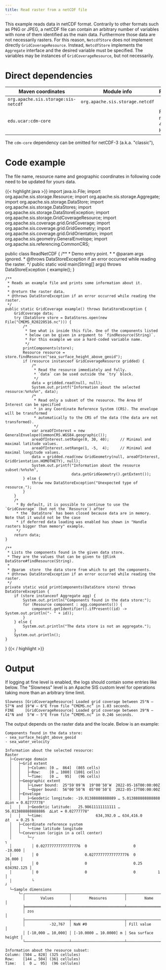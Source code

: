 ```yaml
---
title: Read raster from a netCDF file
---
```


This example reads data in netCDF format.
Contrarily to other formats such as PNG or JPEG,
a netCDF file can contain an arbitrary number of variables
with none of them identified as the main data.
Furthermore those data are not necessarily rasters.
For this reason, `NetcdfStore` does not implement directly `GridCoverageResource`.
Instead, `NetcdfStore` implements the `Aggregate` interface
and the desired variable must be specified.
The variables may be instances of `GridCoverageResource`, but not necessarily.


# Direct dependencies

Maven coordinates                   | Module info                     | Remarks
----------------------------------- | ------------------------------- | --------------------
`org.apache.sis.storage:sis-netcdf` | `org.apache.sis.storage.netcdf` |
`edu.ucar:cdm-core`                 |                                 | For netCDF-4 or HDF5

The `cdm-core` dependency can be omitted for netCDF-3 (a.k.a. "classic"),


# Code example

The file name, resource name and geographic coordinates
in following code need to be updated for yours data.

{{< highlight java >}}
import java.io.File;
import org.apache.sis.storage.Resource;
import org.apache.sis.storage.Aggregate;
import org.apache.sis.storage.DataStore;
import org.apache.sis.storage.DataStores;
import org.apache.sis.storage.DataStoreException;
import org.apache.sis.storage.GridCoverageResource;
import org.apache.sis.coverage.grid.GridCoverage;
import org.apache.sis.coverage.grid.GridGeometry;
import org.apache.sis.coverage.grid.GridOrientation;
import org.apache.sis.geometry.GeneralEnvelope;
import org.apache.sis.referencing.CommonCRS;

public class ReadNetCDF {
    /**
     * Demo entry point.
     *
     * @param  args  ignored.
     * @throws DataStoreException if an error occurred while reading the raster.
     */
    public static void main(String[] args) throws DataStoreException {
        example();
    }

    /**
     * Reads an example file and prints some information about it.
     *
     * @return the raster data.
     * @throws DataStoreException if an error occurred while reading the raster.
     */
    public static GridCoverage example() throws DataStoreException {
        GridCoverage data;
        try (DataStore store = DataStores.open(new File("CMEMS_R20220516.nc"))) {
            /*
             * See what is inside this file. One of the components listed
             * below can be given in argument to `findResource(String)`.
             * For this example we use a hard-coded variable name.
             */
            printComponents(store);
            Resource resource = store.findResource("sea_surface_height_above_geoid");
            if (resource instanceof GridCoverageResource gridded) {
                /*
                 * Read the resource immediately and fully.
                 * `data` can be used outside the `try` block.
                 */
                data = gridded.read(null, null);
                System.out.printf("Information about the selected resource:%n%s%n", data);
                /*
                 * Read only a subset of the resource. The Area Of Interest can be specified
                 * in any Coordinate Reference System (CRS). The envelope will be transformed
                 * automatically to the CRS of the data (the data are not transformed).
                 */
                var areaOfInterest = new GeneralEnvelope(CommonCRS.WGS84.geographic());
                areaOfInterest.setRange(0, 30, 40);     // Minimal and maximal latitude values.
                areaOfInterest.setRange(1, -5,  4);     // Minimal and maximal longitude values.
                data = gridded.read(new GridGeometry(null, areaOfInterest, GridOrientation.HOMOTHETY), null);
                System.out.printf("Information about the resource subset:%n%s%n",
                                  data.getGridGeometry().getExtent());
            } else {
                throw new DataStoreException("Unexpected type of resource.");
            }
        }
        /*
         * By default, it is possible to continue to use the `GridCoverage` (but not the `Resource`) after
         * the `DataStore` has been closed because data are in memory. Note that it would not be the case
         * if deferred data loading was enabled has shown in "Handle rasters bigger than memory" example.
         */
        return data;
    }

    /**
     * Lists the components found in the given data store.
     * They are the values that can be given to {@link DataStore#findResource(String).
     *
     * @param  store  the data store from which to get the components.
     * @throws DataStoreException if an error occurred while reading the raster.
     */
    private static void printComponents(DataStore store) throws DataStoreException {
        if (store instanceof Aggregate agg) {
            System.out.println("Components found in the data store:");
            for (Resource component : agg.components()) {
                component.getIdentifier().ifPresent((id) -> System.out.println("- " + id));
            }
        } else {
            System.out.println("The data store is not an aggregate.");
        }
        System.out.println();
    }
}
{{< / highlight >}}


# Output

If logging at fine level is enabled, the logs should contain some entries like below.
The "Slowness" level is an Apache SIS custom level for operations taking more than an arbitrary time limit.

```
Slowness [GridCoverageResource] Loaded grid coverage between 25°N – 57°N and 19°W – 6°E from file “CMEMS.nc” in 1.03 seconds.
FINE     [GridCoverageResource] Loaded grid coverage between 29°N – 41°N and  5°W – 5°E from file “CMEMS.nc” in 0.246 seconds.
```

The output depends on the raster data and the locale.
Below is an example:

```
Components found in the data store:
- sea_surface_height_above_geoid
- sea_water_velocity

Information about the selected resource:
Raster
  ├─Coverage domain
  │   ├─Grid extent
  │   │   ├─Column: [0 …  864]  (865 cells)
  │   │   ├─Row:    [0 … 1080] (1081 cells)
  │   │   └─Time:   [0 …   95]   (96 cells)
  │   ├─Geographic extent
  │   │   ├─Lower bound:  25°59′09″N  19°00′50″W  2022-05-16T00:00:00Z
  │   │   └─Upper bound:  56°00′50″N  05°00′50″E  2022-05-17T00:00:00Z
  │   ├─Envelope
  │   │   ├─Geodetic longitude: -19.01388888888889 … 5.013888888888888   ∆Lon = 0.02777778°
  │   │   ├─Geodetic latitude:   25.98611111111111 … 56.013888888888886  ∆Lat = 0.02777778°
  │   │   └─time:                        634,392.0 … 634,416.0           ∆t   = 0.25 h
  │   ├─Coordinate reference system
  │   │   └─time latitude longitude
  │   └─Conversion (origin in a cell center)
  │       └─┌                                                              ┐
  │         │ 0.027777777777777776  0                     0        -19.000 │
  │         │ 0                     0.027777777777777776  0         26.000 │
  │         │ 0                     0                     0.25  634392.125 │
  │         │ 0                     0                     0          1     │
  │         └                                                              ┘
  └─Sample dimensions
      └─┌────────────────────┬────────────────────────┬────────────────────┐
        │       Values       │        Measures        │        Name        │
        ╞════════════════════╧════════════════════════╧════════════════════╡
        │ zos                                                              │
        ├────────────────────┬────────────────────────┬────────────────────┤
        │           -32,767  │ NaN #0                 │ Fill value         │
        │ [-10,000 … 10,000] │ [-10.0000 … 10.0000] m │ Sea surface height │
        └────────────────────┴────────────────────────┴────────────────────┘

Information about the resource subset:
Column: [504 … 828] (325 cellules)
Row:    [144 … 504] (361 cellules)
Time:   [  0 …  95]  (96 cellules)
```
